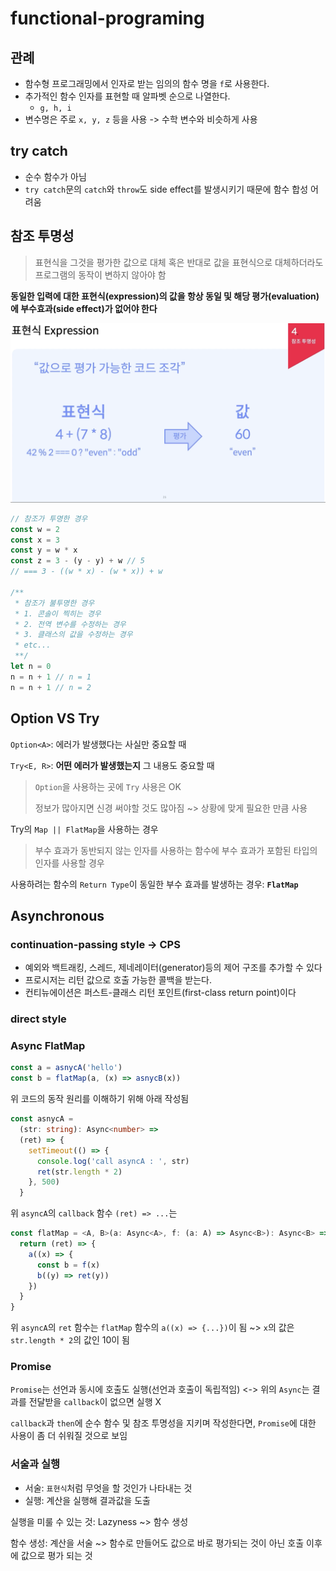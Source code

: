# functional-programing

## 관례

- 함수형 프로그래밍에서 인자로 받는 임의의 함수 명을 `f`로 사용한다.
- 추가적인 함수 인자를 표현할 때 알파벳 순으로 나열한다.
  - `g, h, i`
- 변수명은 주로 `x, y, z` 등을 사용 -> 수학 변수와 비슷하게 사용

## try catch

- 순수 함수가 아님
- `try catch`문의 `catch`와 `throw`도 side effect를 발생시키기 때문에 함수 합성 어려움

## 참조 투명성

> 표현식을 그것을 평가한 값으로 대체 혹은 반대로 값을 표현식으로 대체하더라도 프로그램의 동작이 변하지 않아야 함

**동일한 입력에 대한 표현식(expression)의 값을 항상 동일 및 해당 평가(evaluation)에 부수효과(side effect)가 없어야 한다**

![표현식(Expression)](/assets/image.png)

```js
// 참조가 투명한 경우
const w = 2
const x = 3
const y = w * x
const z = 3 - (y - y) + w // 5
// === 3 - ((w * x) - (w * x)) + w

/**
 * 참조가 불투명한 경우
 * 1. 콘솔이 찍히는 경우
 * 2. 전역 변수를 수정하는 경우
 * 3. 클래스의 값을 수정하는 경우
 * etc...
 **/
let n = 0
n = n + 1 // n = 1
n = n + 1 // n = 2
```

## Option VS Try

`Option<A>`: 에러가 발생했다는 사실만 중요할 때

`Try<E, R>`: **어떤 에러가 발생했는지** 그 내용도 중요할 때

> `Option`을 사용하는 곳에 `Try` 사용은 OK
>
> 정보가 많아지면 신경 써야할 것도 많아짐 ~> 상황에 맞게 필요한 만큼 사용

Try의 `Map || FlatMap`을 사용하는 경우

> 부수 효과가 동반되지 않는 인자를 사용하는 함수에 부수 효과가 포함된 타입의 인자를 사용할 경우

사용하려는 함수의 `Return Type`이 동일한 부수 효과를 발생하는 경우: **`FlatMap`**

## Asynchronous

### continuation-passing style -> CPS

- 예외와 백트래킹, 스레드, 제네레이터(generator)등의 제어 구조를 추가할 수 있다
- 프로시저는 리턴 값으로 호출 가능한 콜백을 받는다.
- 컨티뉴에이션은 퍼스트-클래스 리턴 포인트(first-class return point)이다

### direct style

### Async FlatMap

```ts
const a = asnycA('hello')
const b = flatMap(a, (x) => asnycB(x))
```

위 코드의 동작 원리를 이해하기 위해 아래 작성됨

```ts
const asnycA =
  (str: string): Async<number> =>
  (ret) => {
    setTimeout(() => {
      console.log('call asyncA : ', str)
      ret(str.length * 2)
    }, 500)
  }
```

위 `asyncA`의 `callback` 함수 `(ret) => ...`는

```ts
const flatMap = <A, B>(a: Async<A>, f: (a: A) => Async<B>): Async<B> => {
  return (ret) => {
    a((x) => {
      const b = f(x)
      b((y) => ret(y))
    })
  }
}
```

위 `asyncA`의 `ret` 함수는 `flatMap` 함수의 `a((x) => {...})`이 됨 ~> `x`의 값은 `str.length * 2`의 값인 10이 됨

### Promise

`Promise`는 선언과 동시에 호출도 실행(선언과 호출이 독립적임) <-> 위의 `Async`는 결과를 전달받을 `callback`이 없으면 실행 X

`callback`과 `then`에 순수 함수 및 참조 투명성을 지키며 작성한다면, `Promise`에 대한 사용이 좀 더 쉬워질 것으로 보임

### 서술과 실행

- 서술: `표현식`처럼 무엇을 할 것인가 나타내는 것
- 실행: 계산을 실행해 결과값을 도출

실행을 미룰 수 있는 것: Lazyness ~> 함수 생성

함수 생성: 계산을 서술 ~> 함수로 만들어도 값으로 바로 평가되는 것이 아닌 호출 이후에 값으로 평가 되는 것
